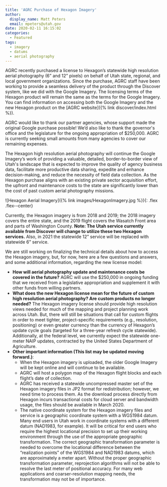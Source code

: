 ```yaml
---
title: 'AGRC Purchase of Hexagon Imagery'
author:
  display_name: Matt Peters
  email: mpeters@utah.gov
date: 2020-02-11 16:15:02
categories:
  - Featured
tags:
  - imagery
  - datums
  - aerial photography
---
```

AGRC recently purchased a license to Hexagon’s statewide high resolution aerial photography (6” and 12” pixels) on behalf of Utah state, regional, and local government organizations. Since the purchase, AGRC staff have been working to provide a seamless delivery of the product through the Discover system, like we did with the Google Imagery. The licensing terms of the Hexagon product will remain the same as the terms for the Google Imagery. You can find information on accessing both the Google Imagery and the new Hexagon product on the [AGRC website]({% link discover/index.html %}).

AGRC would like to thank our partner agencies, whose support made the original Google purchase possible! We’d also like to thank the governor's office and the legislature for the ongoing appropriation of $250,000. AGRC is currently seeking small amounts from many agencies to cover our remaining expenses.

The Hexagon high resolution aerial photography will continue the Google Imagery’s work of providing a valuable, detailed, border-to-border view of Utah's landscape that is expected to improve the quality of agency business data, facilitate more productive data sharing, expedite and enhance decision-making, and reduce the necessity of field data collection. As the Hexagon purchase aligns with an existing private sector acquisition effort, the upfront and maintenance costs to the state are significantly lower than the cost of past custom aerial photography missions.

![Hexagon Aerial Imagery]({% link images/HexagonImagery.jpg %}){: .flex .flex--center}

Currently, the Hexagon imagery is from 2018 and 2019; the 2018 imagery covers the entire state, and the 2019 flight covers the Wasatch Front area and parts of Washington County. **Note: The Utah service currently available from Discover will change to utilize these two Hexagon services.** Also, in 2021 the statewide 12” service will be replaced with statewide 6” service.

We are still working on finalizing the technical details about how to access the Hexagon imagery, but, for now, here are a few questions and answers, and some additional information, regarding the new license model:

- **How will aerial photography update and maintenance costs be covered in the future?** AGRC will use the $250,000 in ongoing funding that we received from a legislative appropriation and supplement it with other funds from willing partners.   
- **What does the new Hexagon license mean for the future of custom high resolution aerial photography? Are custom products no longer needed?** The Hexagon imagery license should provide high resolution views needed for much of the mapping and project planning work across Utah. But, there will still be situations that call for custom flights in order to meet tighter, project-specific requirements (e.g., resolution, positioning) or even greater currency than the currency of Hexagon’s update cycle goals (targeted for a three-year refresh cycle statewide). Additionally, at the federal level, we currently expect the statewide one-meter NAIP updates, contracted by the United States Department of Agriculture.   
- **Other important information (This list may be updated moving forward.)**:  
  - When the Hexagon imagery is uploaded, the older Google Imagery will be kept online and will continue to be available.
  - AGRC will host a polygon map of the Hexagon flight blocks and each flight’s date of collection.
  - AGRC has received a statewide uncompressed master set of the Hexagon imagery files in JP2 format for redistribution; however, we need time to process them. As the download process directly from Hexagon incurs transactional costs for cloud server and bandwidth usage, the files should be available in March 2020.
  - The native coordinate system for the Hexagon imagery files and service is a geographic coordinate system with a WGS1984 datum. Many end users in Utah work in coordinate systems with a different datum (NAD1983, for example). It will be critical for end users who require the highest locational precision to set up their working environment through the use of the appropriate geographic transformation. The correct geographic transformation parameter is needed to overcome the locational difference between the “realization points” of the WGS1984 and NAD1983 datums, which are approximately a meter apart. Without the proper geographic transformation parameter, reprojection algorithms will not be able to resolve the last meter of positional accuracy. For many web applications and coarser-resolution mapping needs, the transformation may not be of importance.
